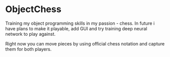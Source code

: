 # ObjectChess
Training my object programming skills in my passion - chess. In future i have plans to make it playable, add GUI and try training deep neural network to play against.

Right now you can move pieces by using official chess notation and capture them for both players.

